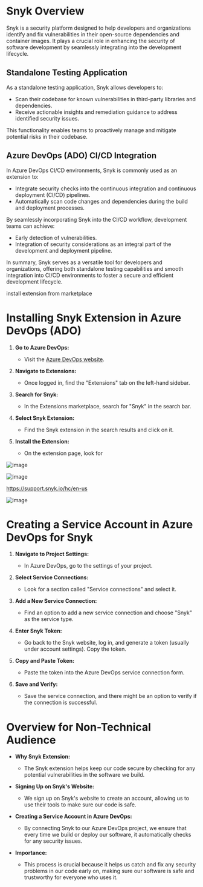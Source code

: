 # Snyk Overview

Snyk is a security platform designed to help developers and organizations identify and fix vulnerabilities in their open-source dependencies and container images. It plays a crucial role in enhancing the security of software development by seamlessly integrating into the development lifecycle.

## Standalone Testing Application

As a standalone testing application, Snyk allows developers to:

- Scan their codebase for known vulnerabilities in third-party libraries and dependencies.
- Receive actionable insights and remediation guidance to address identified security issues.

This functionality enables teams to proactively manage and mitigate potential risks in their codebase.

## Azure DevOps (ADO) CI/CD Integration

In Azure DevOps CI/CD environments, Snyk is commonly used as an extension to:

- Integrate security checks into the continuous integration and continuous deployment (CI/CD) pipelines.
- Automatically scan code changes and dependencies during the build and deployment processes.

By seamlessly incorporating Snyk into the CI/CD workflow, development teams can achieve:

- Early detection of vulnerabilities.
- Integration of security considerations as an integral part of the development and deployment pipeline.

In summary, Snyk serves as a versatile tool for developers and organizations, offering both standalone testing capabilities and smooth integration into CI/CD environments to foster a secure and efficient development lifecycle.


install extension from marketplace

# Installing Snyk Extension in Azure DevOps (ADO)

1. **Go to Azure DevOps:**
   - Visit the [Azure DevOps website](https://dev.azure.com/).

2. **Navigate to Extensions:**
   - Once logged in, find the "Extensions" tab on the left-hand sidebar.

3. **Search for Snyk:**
   - In the Extensions marketplace, search for "Snyk" in the search bar.

4. **Select Snyk Extension:**
   - Find the Snyk extension in the search results and click on it.

5. **Install the Extension:**
   - On the extension page, look for 

![image](https://github.com/mindmotivate/ADO_Basic_Pipeline/assets/130941970/5c1b592e-ff45-4e70-b307-a6b7de1fae44)

![image](https://github.com/mindmotivate/ADO_Basic_Pipeline/assets/130941970/7524cf96-1cd5-4aad-97e6-4a5e9eee75c7)



https://support.snyk.io/hc/en-us

![image](https://github.com/mindmotivate/ADO_Basic_Pipeline/assets/130941970/ac3c2d33-9bd1-4101-aa99-da339083fb69)


# Creating a Service Account in Azure DevOps for Snyk

1. **Navigate to Project Settings:**
   - In Azure DevOps, go to the settings of your project.

2. **Select Service Connections:**
   - Look for a section called "Service connections" and select it.

3. **Add a New Service Connection:**
   - Find an option to add a new service connection and choose "Snyk" as the service type.

4. **Enter Snyk Token:**
   - Go back to the Snyk website, log in, and generate a token (usually under account settings). Copy the token.

5. **Copy and Paste Token:**
   - Paste the token into the Azure DevOps service connection form.

6. **Save and Verify:**
   - Save the service connection, and there might be an option to verify if the connection is successful.

# Overview for Non-Technical Audience

- **Why Snyk Extension:**
  - The Snyk extension helps keep our code secure by checking for any potential vulnerabilities in the software we build.

- **Signing Up on Snyk's Website:**
  - We sign up on Snyk's website to create an account, allowing us to use their tools to make sure our code is safe.

- **Creating a Service Account in Azure DevOps:**
  - By connecting Snyk to our Azure DevOps project, we ensure that every time we build or deploy our software, it automatically checks for any security issues.

- **Importance:**
  - This process is crucial because it helps us catch and fix any security problems in our code early on, making sure our software is safe and trustworthy for everyone who uses it.
